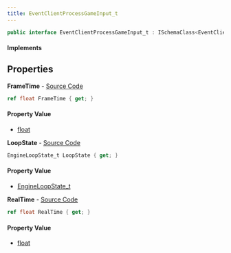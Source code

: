 ```yaml
---
title: EventClientProcessGameInput_t
---
```


```csharp
public interface EventClientProcessGameInput_t : ISchemaClass<EventClientProcessGameInput_t>, ISchemaField, ISchemaClass, INativeHandle
```

#### Implements

## Properties

**FrameTime** - [Source Code](https://github.com/swiftly-solution/swiftlys2/blob/master/managed/src/SwiftlyS2.Generated/Schemas/Interfaces/EventClientProcessGameInput_t.cs#L20)

```csharp
ref float FrameTime { get; }
```

#### Property Value

- [float](https://learn.microsoft.com/dotnet/api/system.single)

**LoopState** - [Source Code](https://github.com/swiftly-solution/swiftlys2/blob/master/managed/src/SwiftlyS2.Generated/Schemas/Interfaces/EventClientProcessGameInput_t.cs#L16)

```csharp
EngineLoopState_t LoopState { get; }
```

#### Property Value

- [EngineLoopState_t](/docs/api/shared/schemadefinitions/engineloopstate_t)

**RealTime** - [Source Code](https://github.com/swiftly-solution/swiftlys2/blob/master/managed/src/SwiftlyS2.Generated/Schemas/Interfaces/EventClientProcessGameInput_t.cs#L18)

```csharp
ref float RealTime { get; }
```

#### Property Value

- [float](https://learn.microsoft.com/dotnet/api/system.single)

